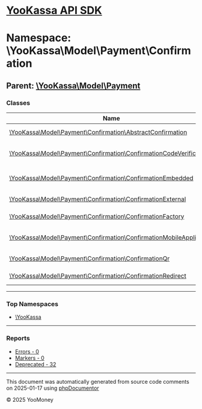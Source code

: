 # [YooKassa API SDK](../home.md)

# Namespace: \YooKassa\Model\Payment\Confirmation

## Parent: [\YooKassa\Model\Payment](../namespaces/yookassa-model-payment.md)

### Classes

| Name | Summary |
| ---- | ------- |
| [\YooKassa\Model\Payment\Confirmation\AbstractConfirmation](../classes/YooKassa-Model-Payment-Confirmation-AbstractConfirmation.md) | Класс, представляющий модель AbstractConfirmation. |
| [\YooKassa\Model\Payment\Confirmation\ConfirmationCodeVerification](../classes/YooKassa-Model-Payment-Confirmation-ConfirmationCodeVerification.md) | Класс, представляющий модель ConfirmationCodeVerification. |
| [\YooKassa\Model\Payment\Confirmation\ConfirmationEmbedded](../classes/YooKassa-Model-Payment-Confirmation-ConfirmationEmbedded.md) | Класс, представляющий модель ConfirmationEmbedded. |
| [\YooKassa\Model\Payment\Confirmation\ConfirmationExternal](../classes/YooKassa-Model-Payment-Confirmation-ConfirmationExternal.md) | Класс, представляющий модель ConfirmationExternal. |
| [\YooKassa\Model\Payment\Confirmation\ConfirmationFactory](../classes/YooKassa-Model-Payment-Confirmation-ConfirmationFactory.md) | Класс, представляющий фабрику ConfirmationFactory. |
| [\YooKassa\Model\Payment\Confirmation\ConfirmationMobileApplication](../classes/YooKassa-Model-Payment-Confirmation-ConfirmationMobileApplication.md) | Класс, представляющий модель ConfirmationMobileApplication. |
| [\YooKassa\Model\Payment\Confirmation\ConfirmationQr](../classes/YooKassa-Model-Payment-Confirmation-ConfirmationQr.md) | Класс, представляющий модель ConfirmationQr. |
| [\YooKassa\Model\Payment\Confirmation\ConfirmationRedirect](../classes/YooKassa-Model-Payment-Confirmation-ConfirmationRedirect.md) | Класс, представляющий модель ConfirmationRedirect. |

---

### Top Namespaces

* [\YooKassa](../namespaces/yookassa.md)

---

### Reports
* [Errors - 0](../reports/errors.md)
* [Markers - 0](../reports/markers.md)
* [Deprecated - 32](../reports/deprecated.md)

---

This document was automatically generated from source code comments on 2025-01-17 using [phpDocumentor](http://www.phpdoc.org/)

&copy; 2025 YooMoney